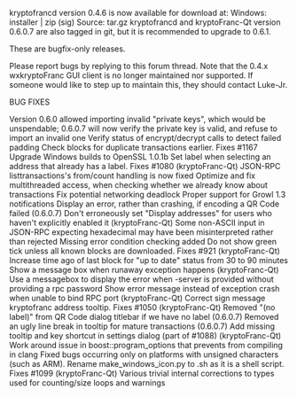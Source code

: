 kryptofrancd version 0.4.6 is now available for download at:
Windows: installer | zip (sig)
Source: tar.gz
kryptofrancd and kryptoFranc-Qt version 0.6.0.7 are also tagged in git, but it is recommended to upgrade to 0.6.1.

These are bugfix-only releases.

Please report bugs by replying to this forum thread. Note that the 0.4.x wxkryptoFranc GUI client is no longer maintained nor supported. If someone would like to step up to maintain this, they should contact Luke-Jr.

BUG FIXES

Version 0.6.0 allowed importing invalid "private keys", which would be unspendable; 0.6.0.7 will now verify the private key is valid, and refuse to import an invalid one
Verify status of encrypt/decrypt calls to detect failed padding
Check blocks for duplicate transactions earlier. Fixes #1167
Upgrade Windows builds to OpenSSL 1.0.1b
Set label when selecting an address that already has a label. Fixes #1080 (kryptoFranc-Qt)
JSON-RPC listtransactions's from/count handling is now fixed
Optimize and fix multithreaded access, when checking whether we already know about transactions
Fix potential networking deadlock
Proper support for Growl 1.3 notifications
Display an error, rather than crashing, if encoding a QR Code failed (0.6.0.7)
Don't erroneously set "Display addresses" for users who haven't explicitly enabled it (kryptoFranc-Qt)
Some non-ASCII input in JSON-RPC expecting hexadecimal may have been misinterpreted rather than rejected
Missing error condition checking added
Do not show green tick unless all known blocks are downloaded. Fixes #921 (kryptoFranc-Qt)
Increase time ago of last block for "up to date" status from 30 to 90 minutes
Show a message box when runaway exception happens (kryptoFranc-Qt)
Use a messagebox to display the error when -server is provided without providing a rpc password
Show error message instead of exception crash when unable to bind RPC port (kryptoFranc-Qt)
Correct sign message kryptofranc address tooltip. Fixes #1050 (kryptoFranc-Qt)
Removed "(no label)" from QR Code dialog titlebar if we have no label (0.6.0.7)
Removed an ugly line break in tooltip for mature transactions (0.6.0.7)
Add missing tooltip and key shortcut in settings dialog (part of #1088) (kryptoFranc-Qt)
Work around issue in boost::program_options that prevents from compiling in clang
Fixed bugs occurring only on platforms with unsigned characters (such as ARM).
Rename make_windows_icon.py to .sh as it is a shell script. Fixes #1099 (kryptoFranc-Qt)
Various trivial internal corrections to types used for counting/size loops and warnings
